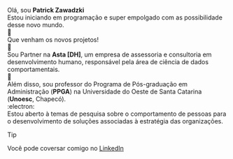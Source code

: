 Olá, sou **Patrick Zawadzki**
\
Estou iniciando em programação e super empolgado com as possibilidade desse novo mundo.\
:space_invader:\
Que venham os novos projetos!\
:checkered_flag:\
Sou Partner na **Asta [DH]**, um empresa de assessoria e consultoria em desenvolvimento humano, responsável pela área de ciência de dados comportamentais.\
:seedling:\
Além disso, sou professor do Programa de Pós-graduação em Administração (**PPGA**) na Universidade do Oeste de Santa Catarina (**Unoesc**, Chapecó).\
:electron:\
Estou aberto à temas de pesquisa sobre o comportamento de pessoas para o desenvolvimento de soluções associadas à estratégia das organizações.

> [!TIP]
> Você pode coversar comigo no [LinkedIn](https://www.linkedin.com/in/patrick-zawadzki/)
